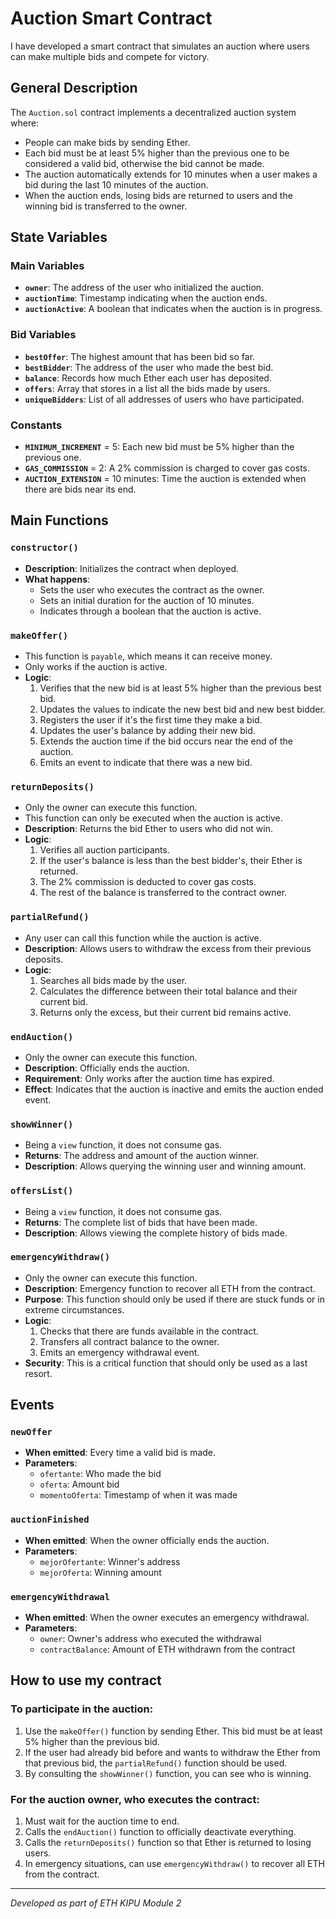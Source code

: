# Auction Smart Contract

I have developed a smart contract that simulates an auction where users can make multiple bids and compete for victory.

## General Description

The `Auction.sol` contract implements a decentralized auction system where:
- People can make bids by sending Ether.
- Each bid must be at least 5% higher than the previous one to be considered a valid bid, otherwise the bid cannot be made.
- The auction automatically extends for 10 minutes when a user makes a bid during the last 10 minutes of the auction.
- When the auction ends, losing bids are returned to users and the winning bid is transferred to the owner.

## State Variables

### Main Variables
- **`owner`**: The address of the user who initialized the auction.
- **`auctionTime`**: Timestamp indicating when the auction ends.
- **`auctionActive`**: A boolean that indicates when the auction is in progress.

### Bid Variables
- **`bestOffer`**: The highest amount that has been bid so far.
- **`bestBidder`**: The address of the user who made the best bid.
- **`balance`**: Records how much Ether each user has deposited.
- **`offers`**: Array that stores in a list all the bids made by users.
- **`uniqueBidders`**: List of all addresses of users who have participated.

### Constants
- **`MINIMUM_INCREMENT`** = 5: Each new bid must be 5% higher than the previous one.
- **`GAS_COMMISSION`** = 2: A 2% commission is charged to cover gas costs.
- **`AUCTION_EXTENSION`** = 10 minutes: Time the auction is extended when there are bids near its end.

## Main Functions

### `constructor()` 
- **Description**: Initializes the contract when deployed.
- **What happens**: 
  - Sets the user who executes the contract as the owner.
  - Sets an initial duration for the auction of 10 minutes.
  - Indicates through a boolean that the auction is active.

### `makeOffer()`
- This function is `payable`, which means it can receive money.
- Only works if the auction is active.
- **Logic**:
  1. Verifies that the new bid is at least 5% higher than the previous best bid.
  2. Updates the values to indicate the new best bid and new best bidder.
  3. Registers the user if it's the first time they make a bid.
  4. Updates the user's balance by adding their new bid.
  5. Extends the auction time if the bid occurs near the end of the auction.
  6. Emits an event to indicate that there was a new bid.

### `returnDeposits()`
- Only the owner can execute this function.
- This function can only be executed when the auction is active.
- **Description**: Returns the bid Ether to users who did not win.
- **Logic**:
  1. Verifies all auction participants.
  2. If the user's balance is less than the best bidder's, their Ether is returned.
  3. The 2% commission is deducted to cover gas costs.
  4. The rest of the balance is transferred to the contract owner.

### `partialRefund()`
- Any user can call this function while the auction is active.
- **Description**: Allows users to withdraw the excess from their previous deposits.
- **Logic**:
  1. Searches all bids made by the user.
  2. Calculates the difference between their total balance and their current bid.
  3. Returns only the excess, but their current bid remains active.

### `endAuction()`
- Only the owner can execute this function.
- **Description**: Officially ends the auction.
- **Requirement**: Only works after the auction time has expired.
- **Effect**: Indicates that the auction is inactive and emits the auction ended event.

### `showWinner()`
- Being a `view` function, it does not consume gas.
- **Returns**: The address and amount of the auction winner.
- **Description**: Allows querying the winning user and winning amount.

### `offersList()`
- Being a `view` function, it does not consume gas.
- **Returns**: The complete list of bids that have been made.
- **Description**: Allows viewing the complete history of bids made.

### `emergencyWithdraw()`
- Only the owner can execute this function.
- **Description**: Emergency function to recover all ETH from the contract.
- **Purpose**: This function should only be used if there are stuck funds or in extreme circumstances.
- **Logic**:
  1. Checks that there are funds available in the contract.
  2. Transfers all contract balance to the owner.
  3. Emits an emergency withdrawal event.
- **Security**: This is a critical function that should only be used as a last resort.

## Events

### `newOffer` 
- **When emitted**: Every time a valid bid is made.
- **Parameters**: 
  - `ofertante`: Who made the bid
  - `oferta`: Amount bid
  - `momentoOferta`: Timestamp of when it was made

### `auctionFinished`

- **When emitted**: When the owner officially ends the auction.  
- **Parameters**:
  - `mejorOfertante`: Winner's address
  - `mejorOferta`: Winning amount

### `emergencyWithdrawal`

- **When emitted**: When the owner executes an emergency withdrawal.
- **Parameters**:
  - `owner`: Owner's address who executed the withdrawal
  - `contractBalance`: Amount of ETH withdrawn from the contract

## How to use my contract

### To participate in the auction:
1. Use the `makeOffer()` function by sending Ether. This bid must be at least 5% higher than the previous bid.
2. If the user had already bid before and wants to withdraw the Ether from that previous bid, the `partialRefund()` function should be used.
3. By consulting the `showWinner()` function, you can see who is winning.

### For the auction owner, who executes the contract:
1. Must wait for the auction time to end. 
2. Calls the `endAuction()` function to officially deactivate everything.
3. Calls the `returnDeposits()` function so that Ether is returned to losing users.
4. In emergency situations, can use `emergencyWithdraw()` to recover all ETH from the contract.

---
*Developed as part of ETH KIPU Module 2* 